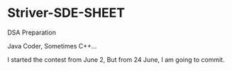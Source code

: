 # Striver-SDE-SHEET
DSA Preparation

Java Coder, Sometimes C++...

I started the contest from June 2, But from 24 June, I am going to commit.
